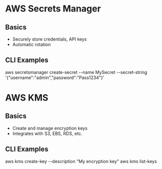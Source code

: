 # AWS Secrets Manager

## Basics
- Securely store credentials, API keys
- Automatic rotation

## CLI Examples
aws secretsmanager create-secret --name MySecret --secret-string '{"username":"admin","password":"Pass1234"}'

 
# AWS KMS

## Basics
- Create and manage encryption keys
- Integrates with S3, EBS, RDS, etc.

## CLI Examples
aws kms create-key --description "My encryption key"
aws kms list-keys

 
